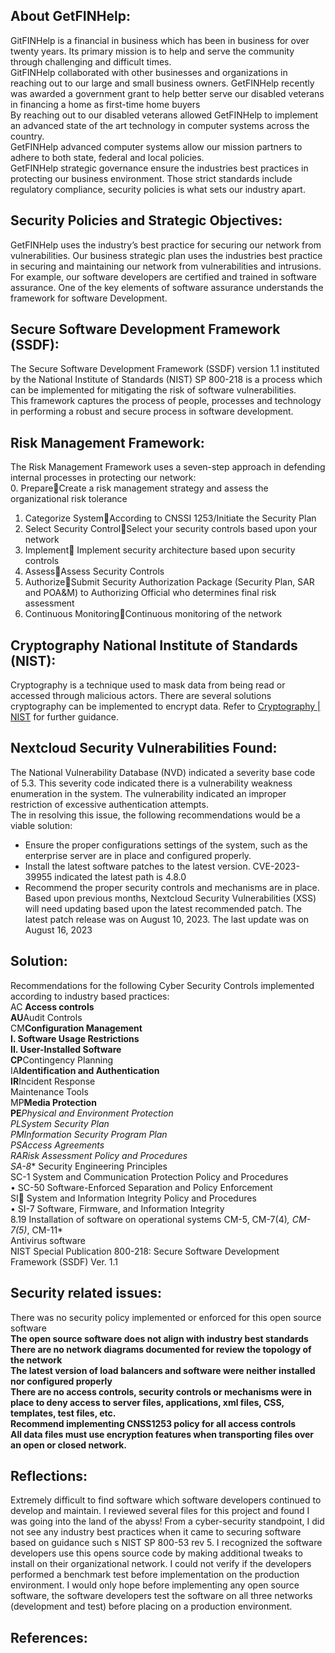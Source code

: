 ## About GetFINHelp:  

GitFINHelp is a financial in business which has been in business for over twenty years. Its primary mission is to help and serve the community through challenging and difficult times.  
GitFINHelp  collaborated with other businesses and organizations in reaching out to our large and small business owners. GetFINHelp recently was awarded a government grant to help better serve our disabled veterans in financing a home as first-time home buyers  
By reaching out to our disabled veterans allowed GetFINHelp to implement an advanced state of the art technology in computer systems across the country.  
GetFINHelp advanced computer systems allow our mission partners to adhere to both state, federal and local policies.  
GetFINHelp strategic governance ensure the industries best practices in protecting our business environment. Those strict standards include regulatory compliance, security policies is what sets our industry apart.  

## Security Policies and Strategic Objectives:  

GetFINHelp uses the industry’s best practice for securing our network from vulnerabilities. Our business strategic plan uses the industries best practice in securing and maintaining our network from vulnerabilities and intrusions.  
For example, our software developers are certified and trained in software assurance. One of the key elements of software assurance understands the framework for software Development.  

## Secure Software Development Framework (SSDF):  

The Secure Software Development Framework (SSDF) version 1.1 instituted by the National Institute of Standards (NIST) SP 800-218 is a process which can be implemented for mitigating the risk of software vulnerabilities.  
This framework captures the process of people, processes and technology in performing a robust and secure process in software development.  

## Risk Management Framework:  

The Risk Management Framework uses a seven-step approach in defending internal processes in protecting our network:  
0. PrepareCreate a risk management strategy and assess the organizational risk tolerance
1. Categorize SystemAccording to CNSSI 1253/Initiate the Security Plan
2. Select Security ControlSelect your security controls based upon your network
3. Implement Implement security architecture based upon security controls
4. AssessAssess Security Controls
5. AuthorizeSubmit Security Authorization Package (Security Plan, SAR and POA&M) to Authorizing Official who determines final risk assessment
6. Continuous MonitoringContinuous monitoring of the network  

## Cryptography National Institute of Standards (NIST):  

Cryptography is a technique used to mask data from being read or accessed through malicious actors. There are several solutions cryptography can be implemented to encrypt data. Refer to [Cryptography | NIST](https://www.nist.gov/cryptography) for further guidance.  

## Nextcloud Security Vulnerabilities Found:  

The National Vulnerability Database (NVD) indicated a severity base code of 5.3. This severity code indicated there is a vulnerability weakness enumeration in the system. The vulnerability indicated an improper restriction of excessive authentication attempts.  
The in resolving this issue, the following recommendations would be a viable solution:  
* Ensure the proper configurations settings of the system, such as the enterprise server are in place and configured properly.  
* Install the latest software patches to the latest version.  CVE-2023-39955 indicated the latest path is 4.8.0  
* Recommend the proper security controls and mechanisms are in place.  
Based upon previous months, Nextcloud Security Vulnerabilities (XSS) will need updating based upon the latest recommended patch. The latest patch release was on August 10, 2023. The last update was on August 16, 2023  

## Solution:  

Recommendations for the following Cyber Security Controls implemented according to industry based practices:  
AC **Access controls  
AU**Audit Controls  
CM**Configuration Management  
I.	Software Usage Restrictions  
II.	User-Installed Software  
CP**Contingency Planning  
IA**Identification and Authentication  
IR**Incident Response  
Maintenance Tools  
MP**Media Protection  
PE***Physical and Environment Protection  
PL**System Security Plan  
PM**Information Security Program Plan  
PS**Access Agreements  
RA**Risk Assessment Policy and Procedures  
SA-8** Security Engineering Principles  
SC-1 System and Communication Protection Policy and Procedures  
•	SC-50 Software-Enforced Separation and Policy Enforcement  
SI System and Information Integrity Policy and Procedures  
•	SI-7 Software, Firmware, and Information Integrity  
8.19 Installation of software on operational systems CM-5, CM-7(4)*, CM-7(5)*, CM-11*  
Antivirus software  
NIST Special Publication 800-218: Secure Software Development Framework (SSDF) Ver. 1.1  

## Security related issues:  

There was no security policy implemented or enforced for this open source software  
**The open source software does not align with industry best standards**  
**There are no network diagrams documented for review the topology of the network**  
**The latest version of load balancers and software were neither installed nor configured properly**  
**There are no access controls, security controls or mechanisms were in place to deny access to server files, applications, xml files, CSS, templates, test files, etc.**  
**Recommend implementing CNSS1253 policy for all access controls**  
**All data files must use encryption features when transporting files over an open or closed network.**  

## Reflections:  

Extremely difficult to find software which software developers continued to develop and maintain. I reviewed several files for this project and found I was going into the land of the abyss! From a cyber-security standpoint, I did not see any industry best practices when it came to securing software based on guidance such s NIST SP 800-53 rev 5. I recognized the software developers use this opens source code by making additional tweaks to install on their organizational network. I could not verify if the developers performed a benchmark test before implementation on the production environment. I would only hope before implementing any open source software, the software developers test the software on all three networks (development and test) before placing on a production environment.  

## References:
